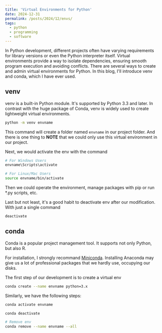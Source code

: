 ```yaml
---
title: 'Virtual Environments for Python'
date: 2024-12-31
permalink: /posts/2024/12/envs/
tags:
  - python
  - programming
  - software
---
```


In Python development, different projects often have varying requirements for library versions or even the Python interpreter itself. Virtual environments provide a way to isolate dependencies, ensuring smooth program execution and avoiding conflicts. There are several ways to create and admin virtual environments for Python. In this blog, I'll introduce venv and conda, which I have ever used.

## venv

venv is a built-in Python module. It's supported by Python 3.3 and later. In contrast with the huge package of Conda, venv is widely used to create lightweight virtual environments.

```bash
python -m venv envname
```

This command will create a folder named `envname` in our project folder. And there is one thing to **NOTE** that we could only use this virtual environment in our project.

Next, we would activate the env with the command

```bash
# For Windows Users
envname\Scripts\activate

# For Linux/Mac Users
source envname/bin/activate
```

Then we could operate the environment, manage packages with pip or run *.py scripts, etc.

Last but not least, it's a good habit to deactivate env after our modification. With just a single command

```bash
deactivate
```

## conda

Conda is a popular project management tool. It supports not only Python, but also R.

For installation, I strongly recommand [Miniconda](https://www.anaconda.com/docs/getting-started/miniconda/install). Installing Anaconda may give us a lot of professional packages that we hardly use, occupying our disks.

The first step of our development is to create a virtual env

```bash
conda create --name envname python=3.x
```

Similarly, we have the following steps:

```bash
conda activate envname

conda deactivate

# Remove env
conda remove --name envname --all
```